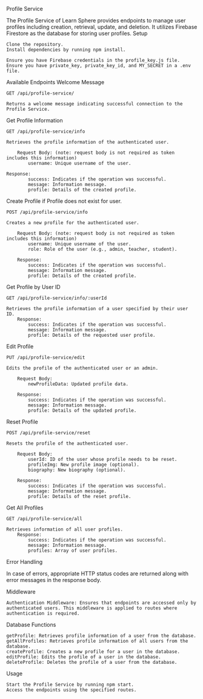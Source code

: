 Profile Service

The Profile Service of Learn Sphere provides endpoints to manage user profiles including creation, retrieval, update, and deletion. It utilizes Firebase Firestore as the database for storing user profiles.
Setup

    Clone the repository.
    Install dependencies by running npm install.

    Ensure you have Firebase credentials in the profile_key.js file.
    Ensure you have private_key, private_key_id, and MY_SECRET in a .env file.


Available Endpoints
Welcome Message

    GET /api/profile-service/

    Returns a welcome message indicating successful connection to the Profile Service.


Get Profile Information

    GET /api/profile-service/info

    Retrieves the profile information of the authenticated user.
    
        Request Body: (note: request body is not required as token includes this information)
            username: Unique username of the user.
            
    Response:
            success: Indicates if the operation was successful.
            message: Information message.
            profile: Details of the created profile.

Create Profile if Profile does not exist for user.

    POST /api/profile-service/info

    Creates a new profile for the authenticated user.

        Request Body: (note: request body is not required as token includes this information)
            username: Unique username of the user.
            role: Role of the user (e.g., admin, teacher, student).

        Response:
            success: Indicates if the operation was successful.
            message: Information message.
            profile: Details of the created profile.

Get Profile by User ID

    GET /api/profile-service/info/:userId

    Retrieves the profile information of a user specified by their user ID.
        Response:
            success: Indicates if the operation was successful.
            message: Information message.
            profile: Details of the requested user profile.

Edit Profile

    PUT /api/profile-service/edit

    Edits the profile of the authenticated user or an admin.

        Request Body:
            newProfileData: Updated profile data.

        Response:
            success: Indicates if the operation was successful.
            message: Information message.
            profile: Details of the updated profile.

Reset Profile

    POST /api/profile-service/reset

    Resets the profile of the authenticated user.

        Request Body:
            userId: ID of the user whose profile needs to be reset.
            profileImg: New profile image (optional).
            biography: New biography (optional).

        Response:
            success: Indicates if the operation was successful.
            message: Information message.
            profile: Details of the reset profile.

Get All Profiles

    GET /api/profile-service/all

    Retrieves information of all user profiles.
        Response:
            success: Indicates if the operation was successful.
            message: Information message.
            profiles: Array of user profiles.

Error Handling

In case of errors, appropriate HTTP status codes are returned along with error messages in the response body.


Middleware

    Authentication Middleware: Ensures that endpoints are accessed only by authenticated users. This middleware is applied to routes where authentication is required.

Database Functions

    getProfile: Retrieves profile information of a user from the database.
    getAllProfiles: Retrieves profile information of all users from the database.
    createProfile: Creates a new profile for a user in the database.
    editProfile: Edits the profile of a user in the database.
    deleteProfile: Deletes the profile of a user from the database.

Usage

    Start the Profile Service by running npm start.
    Access the endpoints using the specified routes.
